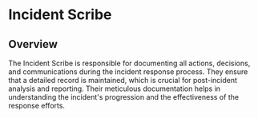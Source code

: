 # Incident Scribe

## Overview

The Incident Scribe is responsible for documenting all actions, decisions, and communications during the incident response process. They ensure that a detailed record is maintained, which is crucial for post-incident analysis and reporting. Their meticulous documentation helps in understanding the incident's progression and the effectiveness of the response efforts.